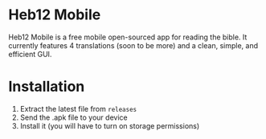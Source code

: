# Heb12 Mobile
Heb12 Mobile is a free mobile open-sourced app for reading the bible. It currently features 4 translations (soon to be more) and a clean, simple, and efficient GUI.
# Installation
1. Extract the latest file from `releases`
2. Send the .apk file to your device
3. Install it (you will have to turn on storage permissions)
